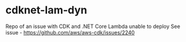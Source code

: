 # cdknet-lam-dyn

Repo of an issue with CDK and .NET Core Lambda unable to deploy
See issue - https://github.com/aws/aws-cdk/issues/2240

